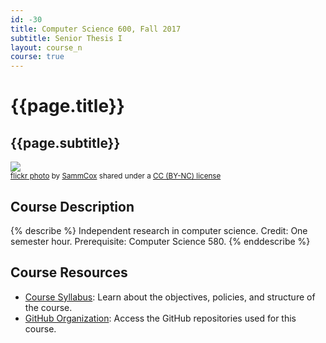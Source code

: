 ```yaml
---
id: -30
title: Computer Science 600, Fall 2017
subtitle: Senior Thesis I
layout: course_n
course: true
---
```


# {{page.title}}
## {{page.subtitle}}

<a title="Orange and Blue" href="https://flickr.com/photos/sammcox/30516393871"><img class="img-responsive-tight" src="https://farm6.static.flickr.com/5758/30516393871_606c843b4c_z.jpg" /></a><br /><small><a title="Orange and Blue" href="https://flickr.com/photos/sammcox/30516393871">flickr photo</a> by <a href="https://flickr.com/people/sammcox">SammCox</a> shared under a <a href="https://creativecommons.org/licenses/by-nc/2.0/">CC (BY-NC) license</a> </small>

## Course Description

{% describe %}
Independent research in computer science. Credit: One semester hour. Prerequisite: Computer Science 580.
{% enddescribe %}

## Course Resources

<ul class="fa-ul">

<li><i class="fa-li fa fa-arrow-right"></i><a href="https://github.com/Allegheny-Computer-Science-600-F2017/cs600-F2017-syllabus/releases/download/cs600_Fall2017_syllabus-1.1.1/cs600Fall2017_syllabus.pdf"
class="major">Course Syllabus</a>: Learn about the objectives, policies, and structure of the course.

<li><i class="fa-li fa fa-arrow-right"></i><a href="https://github.com/Allegheny-Computer-Science-600-F2017/"
class="major">GitHub Organization</a>: Access the GitHub repositories used for this course.

</ul>
